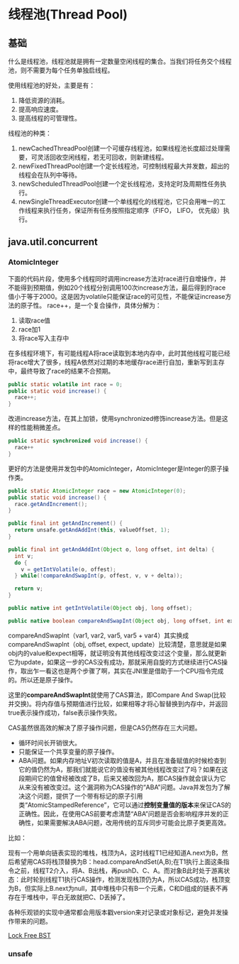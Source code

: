 # 线程池(Thread Pool)

## 基础

什么是线程池，线程池就是拥有一定数量空闲线程的集合。当我们将任务交个线程池，则不需要为每个任务单独启线程。

使用线程池的好处，主要是有：

1. 降低资源的消耗。
2. 提高响应速度。
3. 提高线程的可管理性。

线程池的种类：

1. newCachedThreadPool创建一个可缓存线程池，如果线程池长度超过处理需要，可灵活回收空闲线程，若无可回收，则新建线程。
2. newFixedThreadPool创建一个定长线程池，可控制线程最大并发数，超出的线程会在队列中等待。
3. newScheduledThreadPool创建一个定长线程池，支持定时及周期性任务执行。
4. newSingleThreadExecutor创建一个单线程化的线程池，它只会用唯一的工作线程来执行任务，保证所有任务按照指定顺序（FIFO， LIFO， 优先级）执行。

## java.util.concurrent

### AtomicInteger

下面的代码片段，使用多个线程同时调用increase方法对race进行自增操作，并不能得到预期值，例如20个线程分别调用100次increase方法，最后得到的race值小于等于2000。这是因为volatile只能保证race的可见性，不能保证increase方法的原子性。
race++，是一个复合操作，具体分解为：

1. 读取race值
2. race加1
3. 将race写入主存中

在多线程环境下，有可能线程A将race读取到本地内存中，此时其他线程可能已经将race增大了很多，线程A依然对过期的本地缓存race进行自加，重新写到主存中，最终导致了race的结果不合预期。

```java
public static volatile int race = 0;
public static void increase() {
  race++;
}

```

改进increase方法，在其上加锁，使用synchronized修饰increase方法。但是这样的性能稍微差点。

```java
public static synchronized void increase() {
  race++
}
```

更好的方法是使用并发包中的AtomicInteger，AtomicInteger是Integer的原子操作类。

```java
public static AtomicInteger race = new AtomicInteger(0);
public static void increase() {
  race.getAndIncrement();
}
```

```java
public final int getAndIncrement() {
  return unsafe.getAndAddInt(this, valueOffset, 1);
}

```

```java
public final int getAndAddInt(Object o, long offset, int delta) {
  int v;
  do {
    v = getIntVolatile(o, offest);
  } while(!compareAndSwapInt(p, offest, v, v + delta));

  return v;
}

public native int getIntVolatile(Object obj, long offset);

public native boolean compareAndSwapInt(Object obj, long offset, int expect, int update);
```

compareAndSwapInt（var1, var2, var5, var5 + var4）其实换成compareAndSwapInt（obj, offset, expect, update）比较清楚，意思就是如果obj内的value和expect相等，就证明没有其他线程改变过这个变量，那么就更新它为update，如果这一步的CAS没有成功，那就采用自旋的方式继续进行CAS操作，取出乍一看这也是两个步骤了啊，其实在JNI里是借助于一个CPU指令完成的。所以还是原子操作。

这里的**compareAndSwapInt**就使用了CAS算法，即Compare And Swap(比较并交换)。将内存值与预期值进行比较，如果相等才将心智替换到内存中，并返回true表示操作成功，false表示操作失败。

CAS虽然很高效的解决了原子操作问题，但是CAS仍然存在三大问题。

- 循环时间长开销很大。
- 只能保证一个共享变量的原子操作。
- ABA问题。如果内存地址V初次读取的值是A，并且在准备赋值的时候检查到它的值仍然为A，那我们就能说它的值没有被其他线程改变过了吗？如果在这段期间它的值曾经被改成了B，后来又被改回为A，那CAS操作就会误认为它从来没有被改变过。这个漏洞称为CAS操作的“ABA”问题。Java并发包为了解决这个问题，提供了一个带有标记的原子引用类“AtomicStampedReference”，它可以通过**控制变量值的版本**来保证CAS的正确性。因此，在使用CAS前要考虑清楚“ABA”问题是否会影响程序并发的正确性，如果需要解决ABA问题，改用传统的互斥同步可能会比原子类更高效。

比如：

现有一个用单向链表实现的堆栈，栈顶为A，这时线程T1已经知道A.next为B，然后希望用CAS将栈顶替换为B：head.compareAndSet(A,B);在T1执行上面这条指令之前，线程T2介入，将A、B出栈，再pushD、C、A。而对象B此时处于游离状态：此时轮到线程T1执行CAS操作，检测发现栈顶仍为A，所以CAS成功，栈顶变为B，但实际上B.next为null，其中堆栈中只有B一个元素，C和D组成的链表不再存在于堆栈中，平白无故就把C、D丢掉了。

各种乐观锁的实现中通常都会用版本戳version来对记录或对象标记，避免并发操作带来的问题。

[Lock Free BST](https://github.com/arunmoezhi/LockFreeBST)

### unsafe
